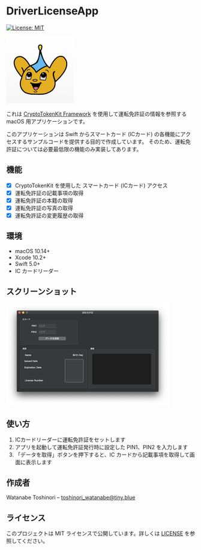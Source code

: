 # DriverLicenseApp

[![License: MIT](https://img.shields.io/badge/License-MIT-yellow.svg)](https://opensource.org/licenses/MIT)

![AppIcon](Preview/AppIcon.png)

これは [CryptoTokenKit Framework](https://developer.apple.com/documentation/cryptotokenkit) を使用して運転免許証の情報を参照する macOS 用アプリケーションです。

このアプリケーションは Swift からスマートカード (ICカード) の各機能にアクセスするサンプルコードを提供する目的で作成しています。
そのため、運転免許証については必要最低限の機能のみ実装してあります。

## 機能
- [x] CryptoTokenKit を使用した スマートカード (ICカード) アクセス
- [x] 運転免許証の記載事項の取得
- [x] 運転免許証の本籍の取得
- [x] 運転免許証の写真の取得
- [x] 運転免許証の変更履歴の取得

## 環境

* macOS 10.14+
* Xcode 10.2+
* Swift 5.0+
* IC カードリーダー

## スクリーンショット

![Preview1](Preview/preview1.png)

## 使い方

1. ICカードリーダーに運転免許証をセットします
2. アプリを起動して運転免許証発行時に設定した PIN1、PIN2 を入力します
3. 「データを取得」ボタンを押下すると、IC カードから記載事項を取得して画面に表示します


## 作成者

Watanabe Toshinori – toshinori_watanabe@tiny.blue

## ライセンス

このプロジェクトは MIT ライセンスで公開しています。詳しくは [LICENSE](LICENSE) を参照してください。

